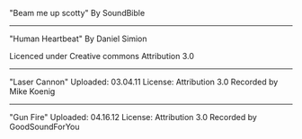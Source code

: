 "Beam me up scotty"
By SoundBible

----
"Human Heartbeat"
By Daniel Simion

Licenced under 
Creative commons
Attribution 3.0

----

"Laser Cannon"
Uploaded: 03.04.11
License: Attribution 3.0
Recorded by Mike Koenig

----

"Gun Fire"
Uploaded: 04.16.12
License: Attribution 3.0
Recorded by GoodSoundForYou

